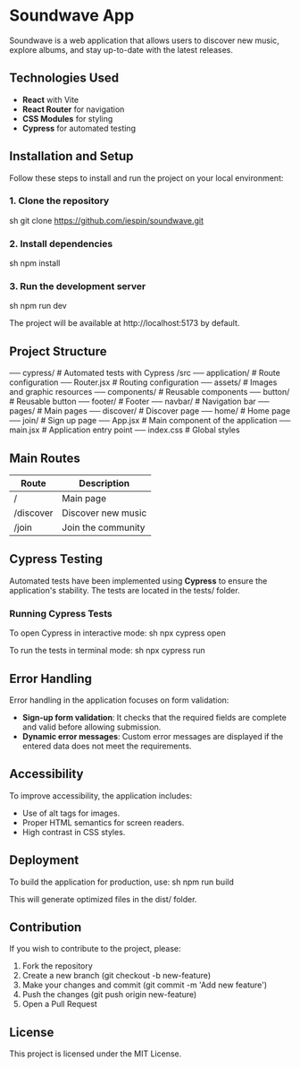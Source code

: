 # Soundwave App

Soundwave is a web application that allows users to discover new music, explore albums, and stay up-to-date with the latest releases.

## Technologies Used
- **React** with Vite
- **React Router** for navigation
- **CSS Modules** for styling
- **Cypress** for automated testing

## Installation and Setup
Follow these steps to install and run the project on your local environment:

### 1. Clone the repository
sh
git clone https://github.com/iespin/soundwave.git

### 2. Install dependencies
sh
npm install

### 3. Run the development server
sh
npm run dev

The project will be available at http://localhost:5173 by default.

## Project Structure
── cypress/       # Automated tests with Cypress
/src
── application/   # Route configuration
   ── Router.jsx  # Routing configuration
── assets/        # Images and graphic resources
── components/    # Reusable components
   ── button/     # Reusable button
   ── footer/     # Footer
   ── navbar/     # Navigation bar
── pages/         # Main pages
   ── discover/   # Discover page
   ── home/       # Home page
   ── join/       # Sign up page
── App.jsx        # Main component of the application
── main.jsx       # Application entry point
── index.css      # Global styles

## Main Routes
| Route        | Description |
|------------  |-------------|
| /            | Main page |
| /discover    | Discover new music |
| /join        | Join the community |

## Cypress Testing
Automated tests have been implemented using **Cypress** to ensure the application's stability. The tests are located in the tests/ folder.

### Running Cypress Tests
To open Cypress in interactive mode:
sh
npx cypress open

To run the tests in terminal mode:
sh
npx cypress run

## Error Handling
Error handling in the application focuses on form validation:
- **Sign-up form validation**: It checks that the required fields are complete and valid before allowing submission.
- **Dynamic error messages**: Custom error messages are displayed if the entered data does not meet the requirements.

## Accessibility
To improve accessibility, the application includes:
- Use of alt tags for images.
- Proper HTML semantics for screen readers.
- High contrast in CSS styles.

## Deployment
To build the application for production, use:
sh
npm run build

This will generate optimized files in the dist/ folder.

## Contribution
If you wish to contribute to the project, please:
1. Fork the repository
2. Create a new branch (git checkout -b new-feature)
3. Make your changes and commit (git commit -m 'Add new feature')
4. Push the changes (git push origin new-feature)
5. Open a Pull Request

## License
This project is licensed under the MIT License.